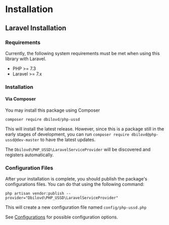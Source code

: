 # Installation

## Laravel Installation
### Requirements
Currently, the following system requirements must be met when using this library with Laravel.
* PHP >= 7.3
* Laravel >= 7.x

### Installation

#### Via Composer
You may install this package using Composer

```
composer require dbilovd/php-ussd
```

This will install the latest release. However, since this is a package still in the early stages of development, you can run `composer require dbilovd@php-ussd@dev-master` to have the latest updates.

The `Dbilovd\PHP_USSD\LaravelServiceProvider` will be discovered and registers automatically.

### Configuration Files

After your installation is complete, you should publish the package's configurations files. You can do that using the following command:
```
php artisan vendor:publish --provider="Dbilovd\PHP_USSD\LaravelServiceProvider"
``` 
This will create a new configuration file named `config/php-ussd.php`

See [Configurations](./configurations.md) for possible configuration options.



